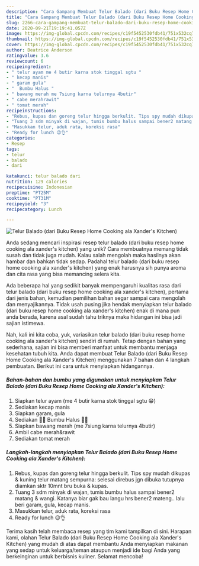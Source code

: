 ```yaml
---
description: "Cara Gampang Membuat Telur Balado (dari Buku Resep Home Cooking ala Xander&amp;#39;s Kitchen) yang Bisa Manjain Lidah"
title: "Cara Gampang Membuat Telur Balado (dari Buku Resep Home Cooking ala Xander&amp;#39;s Kitchen) yang Bisa Manjain Lidah"
slug: 2266-cara-gampang-membuat-telur-balado-dari-buku-resep-home-cooking-ala-xander-and-39-s-kitchen-yang-bisa-manjain-lidah
date: 2020-09-21T19:19:41.057Z
image: https://img-global.cpcdn.com/recipes/c19f5452530fdb41/751x532cq70/telur-balado-dari-buku-resep-home-cooking-ala-xanders-kitchen-foto-resep-utama.jpg
thumbnail: https://img-global.cpcdn.com/recipes/c19f5452530fdb41/751x532cq70/telur-balado-dari-buku-resep-home-cooking-ala-xanders-kitchen-foto-resep-utama.jpg
cover: https://img-global.cpcdn.com/recipes/c19f5452530fdb41/751x532cq70/telur-balado-dari-buku-resep-home-cooking-ala-xanders-kitchen-foto-resep-utama.jpg
author: Beatrice Anderson
ratingvalue: 3.6
reviewcount: 6
recipeingredient:
- " telur ayam me 4 butir karna stok tinggal sgtu "
- " kecap manis"
- " garam gula"
- "  Bumbu Halus "
- " bawang merah me 7siung karna telurnya 4butir"
- " cabe merahrawit"
- " tomat merah"
recipeinstructions:
- "Rebus, kupas dan goreng telur hingga berkulit. Tips spy mudah dikupas &amp; kuning telur matang sempurna: selesai direbus jgn dibuka tutupnya diamkan sktr 10mnt bru buka &amp; kupas."
- "Tuang 3 sdm minyak di wajan, tumis bumbu halus sampai bener2 matang &amp; wangi. Katanya biar gak bau langu hrs bener2 mateng.. lalu beri garam, gula, kecap manis."
- "Masukkan telur, aduk rata, koreksi rasa"
- "Ready for lunch 😉👌"
categories:
- Resep
tags:
- telur
- balado
- dari

katakunci: telur balado dari 
nutrition: 129 calories
recipecuisine: Indonesian
preptime: "PT25M"
cooktime: "PT31M"
recipeyield: "3"
recipecategory: Lunch

---
```



![Telur Balado (dari Buku Resep Home Cooking ala Xander&#39;s Kitchen)](https://img-global.cpcdn.com/recipes/c19f5452530fdb41/751x532cq70/telur-balado-dari-buku-resep-home-cooking-ala-xanders-kitchen-foto-resep-utama.jpg)

Anda sedang mencari inspirasi resep telur balado (dari buku resep home cooking ala xander&#39;s kitchen) yang unik? Cara membuatnya memang tidak susah dan tidak juga mudah. Kalau salah mengolah maka hasilnya akan hambar dan bahkan tidak sedap. Padahal telur balado (dari buku resep home cooking ala xander&#39;s kitchen) yang enak harusnya sih punya aroma dan cita rasa yang bisa memancing selera kita.



Ada beberapa hal yang sedikit banyak mempengaruhi kualitas rasa dari telur balado (dari buku resep home cooking ala xander&#39;s kitchen), pertama dari jenis bahan, kemudian pemilihan bahan segar sampai cara mengolah dan menyajikannya. Tidak usah pusing jika hendak menyiapkan telur balado (dari buku resep home cooking ala xander&#39;s kitchen) enak di mana pun anda berada, karena asal sudah tahu triknya maka hidangan ini bisa jadi sajian istimewa.


Nah, kali ini kita coba, yuk, variasikan telur balado (dari buku resep home cooking ala xander&#39;s kitchen) sendiri di rumah. Tetap dengan bahan yang sederhana, sajian ini bisa memberi manfaat untuk membantu menjaga kesehatan tubuh kita. Anda dapat membuat Telur Balado (dari Buku Resep Home Cooking ala Xander&#39;s Kitchen) menggunakan 7 bahan dan 4 langkah pembuatan. Berikut ini cara untuk menyiapkan hidangannya.

<!--inarticleads1-->

##### Bahan-bahan dan bumbu yang digunakan untuk menyiapkan Telur Balado (dari Buku Resep Home Cooking ala Xander&#39;s Kitchen):

1. Siapkan  telur ayam (me 4 butir karna stok tinggal sgtu 😁)
1. Sediakan  kecap manis
1. Siapkan  garam, gula
1. Sediakan  🥘🍲 Bumbu Halus 🥘🍲
1. Siapkan  bawang merah (me 7siung karna telurnya 4butir)
1. Ambil  cabe merah&amp;rawit
1. Sediakan  tomat merah




<!--inarticleads2-->

##### Langkah-langkah menyiapkan Telur Balado (dari Buku Resep Home Cooking ala Xander&#39;s Kitchen):

1. Rebus, kupas dan goreng telur hingga berkulit. Tips spy mudah dikupas &amp; kuning telur matang sempurna: selesai direbus jgn dibuka tutupnya diamkan sktr 10mnt bru buka &amp; kupas.
1. Tuang 3 sdm minyak di wajan, tumis bumbu halus sampai bener2 matang &amp; wangi. Katanya biar gak bau langu hrs bener2 mateng.. lalu beri garam, gula, kecap manis.
1. Masukkan telur, aduk rata, koreksi rasa
1. Ready for lunch 😉👌




Terima kasih telah membaca resep yang tim kami tampilkan di sini. Harapan kami, olahan Telur Balado (dari Buku Resep Home Cooking ala Xander&#39;s Kitchen) yang mudah di atas dapat membantu Anda menyiapkan makanan yang sedap untuk keluarga/teman ataupun menjadi ide bagi Anda yang berkeinginan untuk berbisnis kuliner. Selamat mencoba!
